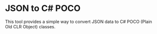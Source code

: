 # JSON to C# POCO
<p>
This tool provides a simple way to convert JSON data to C# POCO (Plain Old CLR Object) classes.
</p>
